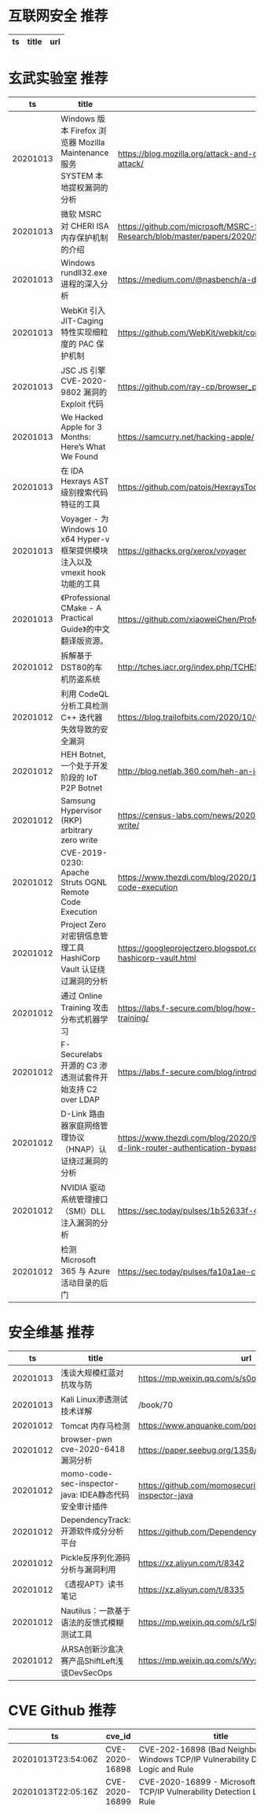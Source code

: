 # 互联网安全 推荐
| ts | title | url| 
| --- | --- | ---| 


# 玄武实验室 推荐
| ts | title | url| 
| --- | --- | ---| 
| 20201013 | Windows 版本 Firefox 浏览器 Mozilla Maintenance 服务 SYSTEM 本地提权漏洞的分析 | https://blog.mozilla.org/attack-and-defense/2020/10/12/guest-blog-post-rollback-attack/| 
| 20201013 | 微软 MSRC 对 CHERI ISA 内存保护机制的介绍 | https://github.com/microsoft/MSRC-Security-Research/blob/master/papers/2020/Security%20analysis%20of%20CHERI%20ISA.pdf| 
| 20201013 | Windows rundll32.exe 进程的深入分析 | https://medium.com/@nasbench/a-deep-dive-into-rundll32-exe-642344b41e90| 
| 20201013 | WebKit 引入 JIT-Caging 特性实现细粒度的 PAC 保护机制 | https://github.com/WebKit/webkit/commit/2ffeeff4dfb86a74ae695dea8671fccc423559ad| 
| 20201013 | JSC JS 引擎 CVE-2020-9802 漏洞的 Exploit 代码 | https://github.com/ray-cp/browser_pwn/tree/master/jsc_pwn/cve-2020-9802| 
| 20201013 | We Hacked Apple for 3 Months: Here’s What We Found | https://samcurry.net/hacking-apple/| 
| 20201013 | 在 IDA Hexrays AST 级别搜索代码特征的工具 | https://github.com/patois/HexraysToolbox| 
| 20201013 | Voyager - 为 Windows 10 x64 Hyper-v 框架提供模块注入以及 vmexit hook 功能的工具 | https://githacks.org/xerox/voyager| 
| 20201013 | 《Professional CMake - A Practical Guide》的中文翻译版资源。 | https://github.com/xiaoweiChen/Professional-CMake| 
| 20201012 | 拆解基于DST80的车机防盗系统 | http://tches.iacr.org/index.php/TCHES/article/view/8546/8111| 
| 20201012 | 利用 CodeQL 分析工具检测 C++ 迭代器失效导致的安全漏洞 | https://blog.trailofbits.com/2020/10/09/detecting-iterator-invalidation-with-codeql/| 
| 20201012 | HEH Botnet, 一个处于开发阶段的 IoT P2P Botnet | http://blog.netlab.360.com/heh-an-iot-p2p-botnet-cn/| 
| 20201012 | Samsung Hypervisor (RKP) arbitrary zero write | https://census-labs.com/news/2020/10/08/samsung-hypervisor-rkp-arbitrary-zero-write/| 
| 20201012 | CVE-2019-0230: Apache Struts OGNL Remote Code Execution | https://www.thezdi.com/blog/2020/10/7/cve-2019-0230-apache-struts-ognl-remote-code-execution| 
| 20201012 | Project Zero 对密钥信息管理工具 HashiCorp Vault 认证绕过漏洞的分析 | https://googleprojectzero.blogspot.com/2020/10/enter-the-vault-auth-issues-hashicorp-vault.html| 
| 20201012 | 通过 Online Training 攻击分布式机器学习 | https://labs.f-secure.com/blog/how-to-attack-distributed-machine-learning-via-online-training/| 
| 20201012 | F-Securelabs 开源的 C3 渗透测试套件开始支持 C2 over LDAP | https://labs.f-secure.com/blog/introducing-ldap-c2-for-c3/| 
| 20201012 | D-Link 路由器家庭网络管理协议（HNAP）认证绕过漏洞的分析 | https://www.thezdi.com/blog/2020/9/30/the-anatomy-of-a-bug-door-dissecting-two-d-link-router-authentication-bypasses| 
| 20201012 | NVIDIA 驱动系统管理接口（SMI）DLL 注入漏洞的分析 | https://sec.today/pulses/1b52633f-4603-4fd5-89eb-fab0ea158312/| 
| 20201012 | 检测 Microsoft 365 与 Azure 活动目录的后门 | https://sec.today/pulses/fa10a1ae-c3c1-4cca-9764-ac07b7eb6434/| 


# 安全维基 推荐
| ts | title | url| 
| --- | --- | ---| 
| 20201013 | 浅谈大规模红蓝对抗攻与防 | https://mp.weixin.qq.com/s/s0osF1NCb8M6O-uq-8idPA| 
| 20201013 | Kali Linux渗透测试技术详解 | /book/70| 
| 20201012 | Tomcat 内存马检测 | https://www.anquanke.com/post/id/219177| 
| 20201012 | browser-pwn cve-2020-6418 漏洞分析 | https://paper.seebug.org/1358/| 
| 20201012 | momo-code-sec-inspector-java: IDEA静态代码安全审计插件 | https://github.com/momosecurity/momo-code-sec-inspector-java| 
| 20201012 | DependencyTrack: 开源软件成分分析平台 | https://github.com/DependencyTrack/dependency-track| 
| 20201012 | Pickle反序列化源码分析与漏洞利用 | https://xz.aliyun.com/t/8342| 
| 20201012 | 《透视APT》读书笔记 | https://xz.aliyun.com/t/8335| 
| 20201012 | Nautilus：一款基于语法的反馈式模糊测试工具 | https://mp.weixin.qq.com/s/LrSFAX_WQEPQQvhhOrXWgA| 
| 20201012 | 从RSA创新沙盒决赛产品ShiftLeft浅谈DevSecOps | https://mp.weixin.qq.com/s/WyxhX4tuMOSBCF1R9obLKg| 


# CVE Github 推荐
| ts | cve_id | title | url | cve_detail| 
| --- | --- | --- | --- | ---| 
| 20201013T23:54:06Z | CVE-2020-16898 | CVE-202-16898 (Bad Neighbor) Microsoft Windows TCP/IP Vulnerability Detection Logic and Rule | https://github.com/advanced-threat-research/CVE-2020-16898 | 未查询到CVE信息| 
| 20201013T22:05:16Z | CVE-2020-16899 | CVE-2020-16899 - Microsoft Windows TCP/IP Vulnerability Detection Logic and Rule | https://github.com/advanced-threat-research/CVE-2020-16899 | 未查询到CVE信息| 
| 20201013T18:42:49Z | CVE-2020-25213 | https://medium.com/@mansoorr/exploiting-cve-2020-25213-wp-file-manager-wordpress-plugin-6-9-3f79241f0cd8 | https://github.com/mansoorr123/wp-file-manager-CVE-2020-25213 | WordPress 6.9之前的文件管理器（wp-file-manager）插件允许远程攻击者上传和执行任意PHP代码，因为它将不安全的示例elFinder连接器文件重命名为具有.php扩展名。例如，这允许攻击者运行elFinder upload（或mkfile和put）命令将PHP代码写入wp-content / plugins / wp-file-manager / lib / files /目录。 2020年8月和9月在野外进行了开发。| 
| 20201013T18:39:05Z | CVE-2020-5902 | Exphub[漏洞利用脚本库] 包括Webloigc、Struts2、Tomcat、Nexus、Solr、Jboss、Drupal的漏洞利用脚本，最新添加CVE-2020-5902、CVE-2020-11444、CVE-2020-10204、CVE-2020-10199、CVE-2020-1938、CVE-2020-2551、CVE-2020-2555、CVE-2020-2883、CVE-2019-17558、CVE-2019-6340 | https://github.com/zhzyker/exphub | 在BIG-IP版本15.0.0-15.1.0.3、14.1.0-14.1.2.5、13.1.0-13.1.3.3、12.1.0-12.1.5.1和11.6.1-11.6.5.1中，流量管理用户接口（TMUI），也称为“配置”实用程序，在未公开的页面中具有远程执行代码（RCE）漏洞。| 
| 20201013T11:13:40Z | CVE-2020-2021 | CVE-2020-2021 | https://github.com/mr-r3b00t/CVE-2020-2021 | QUERY LENGTH LIMIT EXCEDEED. MAX ALLOWED QUERY : 500 CHARS QUERY LENGTH LIMIT EXCEDEED. MAX ALLOWED QUERY : 500 CHARS 在这种情况下，这是 CVSS 基本分数为 10.0（CVSS：3.1/AV：N/AC：L/PR：N/UI：N/S：C/C：H/I：H/A：H）的严重性漏洞。 然后问题降低到 CVSS 基本分数 9.6 （CVSS：3.1/AV：A/AC：L/PR：N/UI：N/S：C/C：H/I：H/A：H）。 Palo Alto 网络公司不知道有任何恶意企图利用此漏洞。| 
| 20201011T10:47:12Z | 未知编号 | Null | https://github.com/dima5455/CVE2020 | 未查询到CVE信息| 
| 20201010T22:15:54Z | CVE-2020-1472 | Exploit Code for CVE-2020-1472 aka Zerologon | https://github.com/VoidSec/CVE-2020-1472 | 当攻击者使用Netlogon远程协议（MS-NRPC）（又称为“ Netlogon特权提升漏洞”）建立与域控制器的易受攻击的Netlogon安全通道连接时，将存在特权提升漏洞。| 
| 20201010T21:30:04Z | CVE-2020-15227 | CVE-2020-15227 exploit | https://github.com/hu4wufu/CVE-2020-15227 | Nette版本2.0.19、2.1.13、2.2.10、2.3.14、2.4.16、3.0.6之前的版本很容易受到代码注入攻击，方法是将特殊格式的参数传递给URL，这有可能导致RCE。 Nette是一个PHP / Composer MVC框架。| 
| 20201010T17:19:53Z | CVE-2020-3452 | Just basic scanner abusing CVE-2020-3452 to enumerate the standard files accessible in the Web Directory of the CISCO ASA applicances. | https://github.com/3ndG4me/CVE-2020-3452-Exploit | QUERY LENGTH LIMIT EXCEDEED. MAX ALLOWED QUERY : 500 CHARS| 
| 20201010T09:51:10Z | 未知编号 | Null | https://github.com/Ken-Abruzzi/cve_2020_0688 | 未查询到CVE信息| 


# klee on Github 推荐
| ts | title | url | stars | forks| 
| --- | --- | --- | --- | ---| 
| 20201013T23:04:38Z | KLEE Symbolic Execution Engine | https://github.com/klee/klee | 1522 | 463| 
| 20201013T21:40:55Z | Ecommerce platform integrating the Momo API | https://github.com/MabuselaYolanda/kleekproject | 0 | 0| 
| 20201013T15:57:07Z | Urban Evidence Based Policy (SPPA667) | https://github.com/KLeeDE/PUS2020_KLee | 0 | 1| 
| 20201013T06:35:02Z | Create CFGs and compute complexity metrics for Python, C++, and Java code. | https://github.com/hmc-alpaqa/metrinome | 4 | 0| 
| 20201012T15:15:09Z | Null | https://github.com/mitchklee35/MitchKlee.com | 0 | 0| 
| 20201012T08:51:20Z | RVT is a collection of tools/libraries to support both static and dynamic verification of Rust programs. | https://github.com/project-oak/rust-verification-tools | 89 | 5| 
| 20201012T08:40:24Z | Website for the KLEE project: https://klee.github.io/ | https://github.com/klee/klee.github.io | 13 | 43| 
| 20201011T10:52:55Z | Kleek interactive momo ecommerce platform | https://github.com/RockHardJim/kleek | 0 | 0| 
| 20201011T07:36:43Z | Symbiotic is a tool for finding bugs in computer programs based on instrumentation, program slicing and KLEE | https://github.com/staticafi/symbiotic | 198 | 33| 
| 20201009T12:48:14Z | modify klee to support thread and multiloop | https://github.com/zhaoxiahust/klee_modify | 1 | 1| 


# s2e on Github 推荐
| ts | title | url | stars | forks| 
| --- | --- | --- | --- | ---| 
| 20201013T07:22:59Z | s2engineers content collection | https://github.com/sinnerschrader/s2engineers-content | 0 | 0| 
| 20201012T22:11:25Z | Null | https://github.com/JeffShao96/S2E-NS-3 | 0 | 0| 
| 20201012T21:47:16Z | Your S2E project management tools. Visit https://s2e.systems/docs to get started. | https://github.com/S2E/s2e-env | 67 | 30| 
| 20201012T05:10:30Z | WIZnet Serial to Ethernet(S2E) module based on W7500 chip, WIZ107/108SR S2E compatible device | https://github.com/Wiznet/WIZ750SR | 13 | 13| 


# exploit on Github 推荐
| ts | title | url | stars | forks| 
| --- | --- | --- | --- | ---| 
| 20201013T23:57:54Z | Basic cuckoo egg exploit as well as potential shield program | https://github.com/watsonaiden/Cuckoo_egg | 0 | 0| 
| 20201013T23:48:08Z | This repository is primarily maintained by Omar Santos and includes thousands of resources related to ethical hacking  / penetration testing, digital forensics and incident response (DFIR), vulnerability research, exploit development, reverse engineering, and more. | https://github.com/The-Art-of-Hacking/h4cker | 7865 | 1249| 
| 20201013T23:43:29Z | This is basically just v7 and v4 but on a voice channel. (How doesnt discord ratelimit that .-.) | https://github.com/Yaekith/ServerOutageExploitV9 | 3 | 0| 
| 20201013T23:34:15Z | Null | https://github.com/0-777/TrashExploitsWithKeySystems | 0 | 0| 
| 20201013T23:14:34Z | Null | https://github.com/quentin452/Cats-Exploitz-HUB | 0 | 1| 
| 20201013T23:08:55Z | some shit for mac exploits | https://github.com/RjchenDev/some-shit | 0 | 0| 
| 20201013T23:08:44Z | CTF framework and exploit development library | https://github.com/Gallopsled/pwntools | 7115 | 1295| 
| 20201013T22:18:48Z | Null | https://github.com/Ahendall/AhendallExploiting | 0 | 0| 
| 20201013T22:06:17Z | Null | https://github.com/exploitz86/exploitz86.github.io | 0 | 0| 
| 20201013T21:59:08Z | Advanced Exploit Mitigation Paper | https://github.com/CxVercility/Windows-Internals | 0 | 0| 


# backdoor on Github 推荐
| ts | title | url | stars | forks| 
| --- | --- | --- | --- | ---| 
| 20201013T22:21:53Z | A deck-building roguelike cyberpunk game. | https://github.com/uspgamedev/backdoor | 18 | 3| 
| 20201013T20:44:17Z | python storage control backdoor, for local network. | https://github.com/ExsoKamabay/CTRL | 0 | 0| 
| 20201013T20:02:01Z | Full-featured C2 framework which silently persists on webserver via evil PHP oneliner :smiling_imp: | https://github.com/nil0x42/phpsploit | 1040 | 316| 
| 20201013T18:50:28Z | ParadoxiaRat : Native Windows Remote access Tool. | https://github.com/quantumcored/paradoxiaRAT | 185 | 33| 
| 20201013T11:16:29Z | Null | https://github.com/marychev-akvelon/xamarin-demoapp-backdoor | 0 | 0| 
| 20201013T06:56:17Z | Null | https://github.com/sahil3112/Python-Reverse-Backdoor | 0 | 0| 
| 20201013T06:53:42Z | Pupy is an opensource, cross-platform (Windows, Linux, OSX, Android) remote administration and post-exploitation tool mainly written in python | https://github.com/n1nj4sec/pupy | 5846 | 1521| 
| 20201013T05:42:45Z | Avyukt is a Exploitation Framework which can be used to generate Malicious Payloads and exploit Windows OS | https://github.com/Vedant-Bhalgama/Avyukt | 14 | 5| 
| 20201013T01:05:21Z | A curated list of backdoor learning resources | https://github.com/THUYimingLi/backdoor-learning-resources | 69 | 8| 
| 20201013T00:48:27Z | Backdoor Feito em C | https://github.com/Kripto-Sec/Cbackdoor | 5 | 0| 


# fuzz on Github 推荐
| ts | title | url | stars | forks| 
| --- | --- | --- | --- | ---| 
| 20201013T23:22:40Z | A self-hosted Fuzzing-As-A-Service platform | https://github.com/microsoft/onefuzz | 2149 | 101| 
| 20201013T23:04:35Z | Tutorials, examples, discussions, research proposals, and other resources related to fuzzing | https://github.com/google/fuzzing | 1453 | 212| 
| 20201013T22:54:52Z | Null | https://github.com/googleinterns/hw-fuzzing | 2 | 0| 
| 20201013T22:43:40Z | Null | https://github.com/almosteverywhere/fuzzy-system | 0 | 0| 
| 20201013T22:29:04Z | Null | https://github.com/zeddzorandder/fuzzy-couscous | 0 | 0| 
| 20201013T22:15:46Z | Null | https://github.com/MAT501-AbertayUni/FuzzyLogicUnity | 0 | 0| 
| 20201013T22:04:34Z | A conda-smithy repository for fuzzysearch. | https://github.com/conda-forge/fuzzysearch-feedstock | 0 | 2| 
| 20201013T21:09:58Z | Null | https://github.com/fuzzylogicxx/fuzzy-speedlify | 0 | 0| 
| 20201013T21:04:43Z | Dockerfile for load balancing mutliple Radamsa fuzzing servers under HAProxy | https://github.com/DougHaber/radamsa-haproxy | 0 | 0| 
| 20201013T20:30:02Z | OSS-Fuzz - continuous fuzzing of open source software. | https://github.com/google/oss-fuzz | 5600 | 1101| 



# 日更新程序
